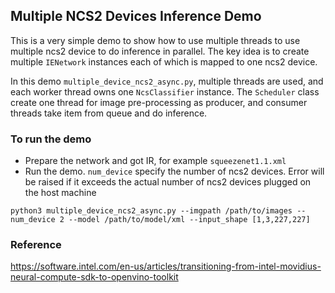 
## Multiple NCS2 Devices Inference Demo 

This is a very simple demo to show how to use multiple threads to use multiple ncs2 device to do inference in parallel. 
The key idea is to create multiple `IENetwork` instances each of which is mapped to one ncs2 device.

In this demo `multiple_device_ncs2_async.py`, multiple threads are used, and each worker thread owns one `NcsClassifier` instance. 
The `Scheduler` class create one thread for image pre-processing as producer, and consumer threads  take item from queue and do inference.

### To run the demo

* Prepare the network and got IR, for example `squeezenet1.1.xml`
* Run the demo. `num_device` specify the number of ncs2 devices. Error will be raised if it exceeds the actual number of ncs2 devices 
plugged on the host machine 
```
python3 multiple_device_ncs2_async.py --imgpath /path/to/images --num_device 2 --model /path/to/model/xml --input_shape [1,3,227,227]
```

### Reference
https://software.intel.com/en-us/articles/transitioning-from-intel-movidius-neural-compute-sdk-to-openvino-toolkit


